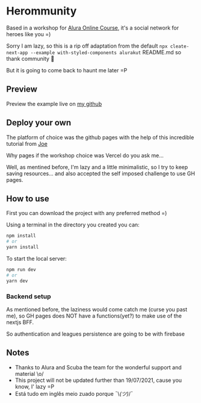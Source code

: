 # Herommunity

Based in a workshop for [Alura Online Course](https://www.alura.com.br/), it's a social network for heroes like you =)

Sorry I am lazy, so this is a rip off adaptation from the default `npx cleate-next-app --example with-styled-components alurakut` README.md so thank community :shrug:

But it is going to come back to haunt me later =P

## Preview

Preview the example live on [my github](http://wmiguita.github.io.com/alurakut)

## Deploy your own

The platform of choice was the github pages with the help of this incredible tutorial from [Joe](https://blog.sallai.me/deploy-next-site-to-github-pages)

Why pages if the workshop choice was Vercel do you ask me...

Well, as mentined before, I'm lazy and a little minimalistic, so I try to keep saving resources... and also accepted the self imposed challenge to use GH pages.

## How to use

First you can download the project with any preferred method =)

Using a terminal in the directory you created you can:

```bash
npm install
# or
yarn install
```

To start the local server:

```bash
npm run dev
# or
yarn dev
```

### Backend setup

As mentioned before, the laziness would come catch me (curse you past  me), so GH pages does NOT have a functions(yet?) to make use of the nextjs BFF.

So authentication and leagues persistence are going to be with firebase

## Notes

- Thanks to Alura and Scuba the team for the wonderful support and material \o/
- This project will not be updated further than 19/07/2021, cause you know, I' lazy =P
- Está tudo em inglês meio zuado porque ¯\\_(ツ)_/¯

